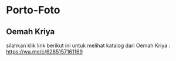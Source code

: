 # Porto-Foto

## Oemah Kriya 

silahkan klik link berikut ini untuk melihat katalog dari Oemah Kriya : 
https://wa.me/c/6285157161169
